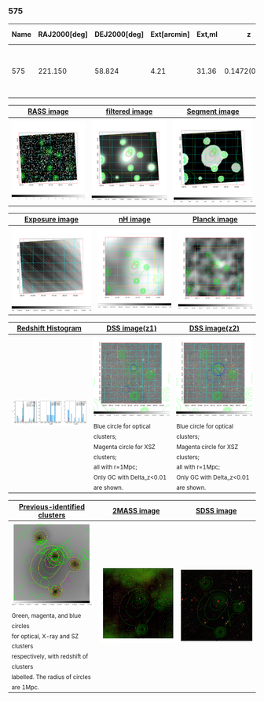 <div STYLE="page-break-after: always;"></div>

### 575

|Name|RAJ2000[deg]|DEJ2000[deg] |Ext[arcmin]| Ext,ml | z | z_src| C|GC(XSZ,Delta_z<0.01)| GC(OPT,Delta_z<0.01)|GC| R_sig[arcmin] | R500[arcmin] | R500[Mpc]| CRsig[c/s] | CR500[c/s] |L500[1E44 erg/s]|F500[1E-12 erg/s/cm^2]| M500[1E14 Msun]|Tx[keV]|Cnt_sig|Beta|Rc[arcmin]|Comment|Alias|
|---|---|---|---|---|---|------|---|--------|---------|----------|---|---|---|---|---|---|---|---|---|---|---|---|---|---|
|575| 221.150| 58.824| 4.21| 31.36| 0.1472(0.009)| z2, z_opt| S| -| N| A, C, F20, N, SPI, W| 12.212| 5.402| 0.834| 0.079(0.027)| 0.073(0.025)| 0.867(0.464)| 1.484(0.795)| 1.91(0.51)| 3.34(0.56)| 61.1| 0.786(-0.168+0.147)| 7.341(-1.813+1.379)| -| t213|

|[RASS image](../image/575/575_img.pdf)|[filtered image](../image/575/575_fil.pdf)|[Segment image](../image/575/575_seg.pdf)|
|-------------------|--------------------|-------------------|
| <img src="../image/575/575_img.png" width="300">  | <img src="../image/575/575_fil.png" width="300">   | <img src="../image/575/575_seg.png" width="300">  |

|[Exposure image](../image/575/575_mex.pdf)| [nH image](../image/575/575_nh.pdf)| [Planck image](../image/575/575_p.pdf)|
|-------------------|--------------------|-------------------|
|<img src="../image/575/575_mex.png" width="300">   | <img src="../image/575/575_nh.png" width="300">    | <img src="../image/575/575_p.png" width="300"> |

|[Redshift Histogram](../image/575/575_zg.pdf) | [DSS image(z1)](../image/575/575_dss_z1.pdf)      |  [DSS image(z2)](../image/575/575_dss_z2.pdf)    |
|-------------------|--------------------|-------------------|
|<img src="../image/575/575_zg.png" width="300"> |<img src="../image/575/575_dss_z1.png" width="300"> <sub><br>Blue circle for optical clusters; <br>Magenta circle for XSZ clusters; <br>all with r=1Mpc; <br>Only GC with Delta_z<0.01 are shown. </sub>| <img src="../image/575/575_dss_z2.png" width="300"><sub><br>Blue circle for optical clusters; <br>Magenta circle for XSZ clusters; <br>all with r=1Mpc; <br>Only GC with Delta_z<0.01 are shown. </sub> |

|[Previous-identified clusters](../image/575/575_gc.pdf) | [2MASS image](../image/575/575_2mass.pdf)      |[SDSS image](../image/575/575_sdss.pdf)   |
|-------------------|-------------------|-------------------|
|<img src=../image/575/575_gc.png width="300"> <br><sub>Green, magenta, and blue circles <br>for optical, X-ray and SZ clusters <br>respectively, with redshift of clusters <br>labelled. The radius of circles <br>are 1Mpc.</sub>|<img src="../image/575/575_2mass.png" width="300">  | <img src="../image/575/575_sdss.png" width="300">  |




